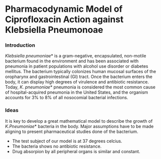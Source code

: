 # Pharmacodynamic Model of Ciprofloxacin Action against Klebsiella Pneumonoae

### Introduction
*Klebsiella pneumoniae** is a gram-negative, encapsulated, non-motile bacterium found in the environment and has been associated with pneumonia in patient populations with alcohol use disorder or diabetes mellitus. 
The bacterium typically colonizes human mucosal surfaces of the oropharynx and gastrointestinal (GI) tract. 
Once the bacterium enters the body, it can display high degrees of virulence and antibiotic resistance. 
Today, *K. pneumoniae** pneumonia is considered the most common cause of hospital-acquired pneumonia in the United States, and the organism accounts for 3% to 8% of all nosocomial bacterial infections.

### Ideas
It is key to develop a great mathematical model to describe the growth of *K.Pneumoniae** bacteria in the body.
Major assumptions have to be made aligning to present pharmaceutical studies done of the bacterium.
- The test subject of our model is at 37 degrees celcius.
- The bacteria shows no antibiotic resistance.
- Drug absorpion by all peripheral organs is similar and constant.